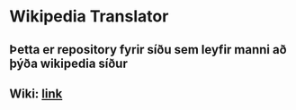 # Wikipedia Translator

## Þetta er repository fyrir síðu sem leyfir manni að þýða wikipedia síður

## Wiki: [link](https://github.com/davidercool/Vef2Lokaverkefni/wiki)
